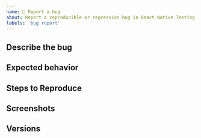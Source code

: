 ```yaml
---
name: 🐛 Report a bug
about: Report a reproducible or regression bug in React Native Testing Library'
labels: 'bug report'
---
```


## Describe the bug

<!--
  Describe your issue in detail. Include screenshots if needed. If this is a regression, let us know.
-->

## Expected behavior

<!--
  A clear and concise description of what you expected to happen.
-->

## Steps to Reproduce

<!--
  Let us know how to reproduce the issue. Include a code sample or share a project that reproduces the issue.
  Please follow the guidelines for providing a minimal example: https://stackoverflow.com/help/mcve.
-->

## Screenshots

<!--
  If applicable, add screenshots to help explain your problem.
-->

## Versions

<!--
  run following command in terminal of your root project and paste the result down

  `npx envinfo --npmPackages react,react-native,react-test-renderer,react-native-testing-library`
-->